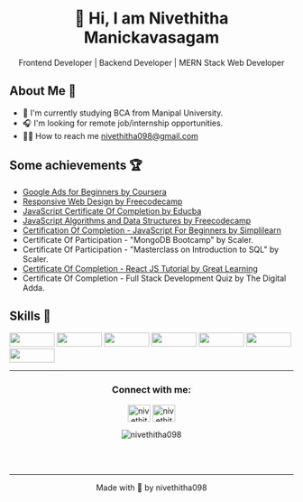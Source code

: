 <p align='center'>
<h1 align='center'>👋 Hi, I am Nivethitha Manickavasagam</h2>
<p align='center'>Frontend Developer  | Backend Developer  | MERN Stack Web Developer </h4>
</p>


## About Me 👦
 
- 🎽 I&#39;m currently studying BCA from Manipal University. 
- 🎧 I&#39;m looking for remote job/internship opportunities. 
- 🚴‍♀ How to reach me [nivethitha098@gmail.com](nivethitha098@gmail.com)
 


## Some achievements 🏆
 
- [ Google Ads for Beginners by Coursera](https://www.coursera.org/account/accomplishments/certificate/V4UNZSDCPE87) 
- [Responsive Web Design by Freecodecamp](https://freecodecamp.org/certification/NivethithaManickavasagam/responsive-web-design) 
- [JavaScript Certificate Of Completion by Educba](https://www.educba.com/certificate/?c=U2A46RT4O) 
- [JavaScript Algorithms and Data Structures by Freecodecamp](https://freecodecamp.org/certification/NivethithaManickavasagam/javascript-algorithms-and-data-structures) 
- [Certification Of Completion - JavaScript For Beginners by Simplilearn](https://simpli-web.app.link/e/slSj2NMfcsb) 
- Certificate Of Participation - &#34;MongoDB Bootcamp&#34; by Scaler. 
- Certificate Of Participation - &#34;Masterclass on Introduction to SQL&#34; by Scaler. 
- [Certificate Of Completion - React JS Tutorial by Great Learning](https://olympus1.mygreatlearning.com/course_certificate/JDXKXQAP) 
- Certificate Of Completion - Full Stack Development Quiz by The Digital Adda.



## Skills 💪
<p>
<!-- MongoDB  -->
<img width='80px' height='25px' style="width:80px;height:25px" src='https://img.shields.io/badge/MongoDB-%234ea94b.svg?style=for-the-badge&amp;logo=mongodb&amp;logoColor=white' />
<!-- Express.js  -->
<img width='80px' height='25px' style="width:80px;height:25px" src='https://img.shields.io/badge/express.js-%23404d59.svg?style=for-the-badge&amp;logo=express&amp;logoColor=%2361DAFB' />
<!-- NodeJS  -->
<img width='80px' height='25px' style="width:80px;height:25px" src='https://img.shields.io/badge/node.js-6DA55F?style=for-the-badge&amp;logo=node.js&amp;logoColor=white' />
<!-- React  -->
<img width='80px' height='25px' style="width:80px;height:25px" src='https://img.shields.io/badge/react-%2320232a.svg?style=for-the-badge&amp;logo=react&amp;logoColor=%2361DAFB' />
<!-- CSS3  -->
<img width='80px' height='25px' style="width:80px;height:25px" src='https://img.shields.io/badge/css3-%231572B6.svg?style=for-the-badge&amp;logo=css3&amp;logoColor=white' />
<!-- HTML5  -->
<img width='80px' height='25px' style="width:80px;height:25px" src='https://img.shields.io/badge/html5-%23E34F26.svg?style=for-the-badge&amp;logo=html5&amp;logoColor=white' />
<!-- JavaScript  -->
<img width='80px' height='25px' style="width:80px;height:25px" src='https://img.shields.io/badge/javascript-%23323330.svg?style=for-the-badge&amp;logo=javascript&amp;logoColor=%23F7DF1E' />

</p>



---

 






<h3 align="center">Connect with me:</h3>
<p align="center">
<a href="https://linkedin.com/in/nivethitha098" target="blank"><img align="center" src="https://yt3.ggpht.com/9XmuxL_LL7CxAOOlbBgTnJIo2uHpoLKHhWzlPt7O49ULQmvBSJlxk1RpX3pJ8jkRBkD6p9BIRg=s900-c-k-c0x00ffffff-no-rj" alt="nivethitha098" height="30px" width="40px" /></a>
<a href="https://github.com/nivethitha098" target="blank"><img align="center" src="https://raw.githubusercontent.com/rahuldkjain/github-profile-readme-generator/master/src/images/icons/Social/github.svg" alt="nivethitha098" height="30px" width="40px" /></a>

</p>



<p align="center"><img src="https://komarev.com/ghpvc/?username=nivethitha098&color=blue&style=flat&label=Profile Views" alt="nivethitha098 " /></p>



<br/>
<br/>

---

<p align='center'>Made with 💙 by nivethitha098</p>


